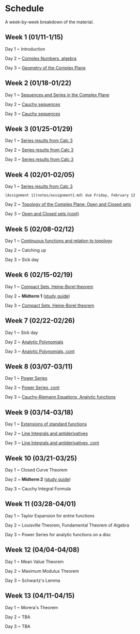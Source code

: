 # Schedule

A week-by-week breakdown of the material.

## Week  1 (01/11-1/15)

Day 1
  ~ Introduction

Day 2
  ~ [Complex Numbers, algebra](notes/complex_numbers.md)

Day 3
  ~ [Geometry of the Complex Plane](notes/complex_numbers.md)

## Week  2 (01/18-01/22)

Day 1
  ~ [Sequences and Series in the Complex Plane](notes/complex_series.md)

Day 2
  ~ [Cauchy sequences](notes/complex_series.md)

Day 3
  ~ [Cauchy sequences](notes/complex_series.md)

## Week  3 (01/25-01/29)

Day 1
  ~ [Series results from Calc 3](notes/complex_series.md)

Day 2
  ~ [Series results from Calc 3](notes/complex_series.md)

Day 3
  ~ [Series results from Calc 3](notes/complex_series.md)

## Week  4 (02/01-02/05)

Day 1
  ~ [Series results from Calc 3](notes/complex_series.md)

    [Assignment 1](notes/assignment1.md) due Friday, February 12

Day 2
  ~ [Topology of the Complex Plane: Open and Closed sets](notes/complex_topology.md)

Day 3
  ~ [Open and Closed sets (cont)](notes/complex_topology.md)

## Week  5 (02/08-02/12)

Day 1
  ~ [Continuous functions and relation to topology](notes/complex_topology.md)

Day 2
  ~ Catching up

Day 3
  ~ Sick day

## Week  6 (02/15-02/19)

Day 1
  ~ [Compact Sets, Heine-Borel theorem](notes/complex_topology.md)

Day 2
  ~ **Midterm 1** ([study guide](notes/midterm1_study_guide.md))

Day 3
  ~ [Compact Sets, Heine-Borel theorem](notes/complex_topology.md)

## Week  7 (02/22-02/26)

Day 1
  ~ Sick day

Day 2
  ~ [Analytic Polynomials](notes/analytic_polynomials.md)

Day 3
  ~ [Analytic Polynomials, cont](notes/analytic_polynomials.md)

## Week  8 (03/07-03/11)

Day 1
  ~ [Power Series](notes/power_series.md)

Day 2
  ~ [Power Series, cont](notes/power_series.md)

Day 3
  ~ [Cauchy-Riemann Equations, Analytic functions](notes/cauchy_riemann.md)

## Week  9 (03/14-03/18)

Day 1
  ~ [Extensions of standard functions](notes/standard_functions.md)

Day 2
  ~ [Line Integrals and antiderivatives](notes/line_integrals.md)

Day 3
  ~ [Line Integrals and antiderivatives, cont](notes/line_integrals.md)

## Week 10 (03/21-03/25)

Day 1
  ~ Closed Curve Theorem

Day 2
  ~ **Midterm 2** ([study guide](notes/midterm2_study_guide.md))

Day 3
  ~ Cauchy Integral Formula

## Week 11 (03/28-04/01)

Day 1
  ~ Taylor Expansion for entire functions

Day 2
  ~ Louisville Theorem, Fundamental Theorem of Algebra

Day 3
  ~ Power Series for analytic functions on a disc

## Week 12 (04/04-04/08)

Day 1
  ~ Mean Value Theorem

Day 2
  ~ Maximum Modulus Theorem

Day 3
  ~ Schwartz's Lemma

## Week 13 (04/11-04/15)

Day 1
  ~ Morera's Theorem

Day 2
  ~ TBA

Day 3
  ~ TBA
